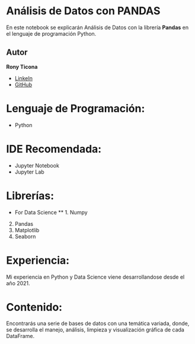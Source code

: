 # Análisis de Datos con PANDAS
En este notebook se explicarán Análisis de Datos con la librería **Pandas** en el lenguaje de programación Python.

## Autor
**Rony Ticona**

* [LinkeIn](https://www.linkedin.com/in/ronyticona1/)
* [GitHub](https://ronyticona1.github.io/Mi_Portafolio/)

# Lenguaje de Programación:
- Python

# IDE Recomendada:
- Jupyter Notebook
- Jupyter Lab

# Librerías:
- For Data Science
** 1. Numpy
2. Pandas
3. Matplotlib
4. Seaborn

# Experiencia:
Mi experiencia en Python y Data Science viene desarrollandose desde el año 2021.

# Contenido:
Encontrarás una serie de bases de datos con una temática variada, donde, se desarrolla el manejo, análisis, limpieza y visualización gráfica de cada DataFrame.
